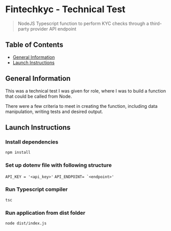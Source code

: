 # Fintechkyc - Technical Test
> NodeJS Typescript function to perform KYC checks through a third-party provider API endpoint

## Table of Contents
* [General Information](#general-information)
* [Launch Instructions](#launch-instructions)

## General Information
This was a technical test I was given for role, where I was to build a function that could be called from Node.

There were a few criteria to meet in creating the function, including data manipulation, writing tests and desired output.

## Launch Instructions
### Install dependencies
```npm install```

### Set up dotenv file with following structure
``` API_KEY = '<api_key>' ```
``` API_ENDPOINT= `<endpoint>' ```

### Run Typescript compiler
``` tsc ```

### Run application from dist folder
```node dist/index.js```
